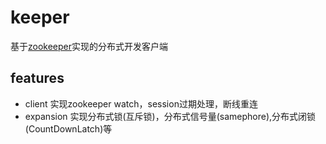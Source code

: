 # keeper
基于[zookeeper](http://zookeeper.apache.org)实现的分布式开发客户端
## features
* client
实现zookeeper watch，session过期处理，断线重连
* expansion
实现分布式锁(互斥锁)，分布式信号量(samephore),分布式闭锁(CountDownLatch)等

